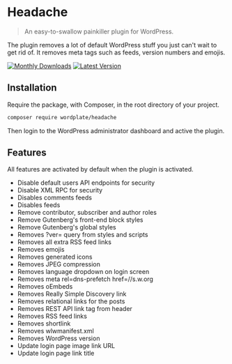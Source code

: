 # Headache

> An easy-to-swallow painkiller plugin for WordPress.

The plugin removes a lot of default WordPress stuff you just can't wait to get rid of. It removes meta tags such as feeds, version numbers and emojis.

[![Monthly Downloads](https://badgen.net/packagist/dm/wordplate/headache)](https://packagist.org/packages/wordplate/headache/stats)
[![Latest Version](https://badgen.net/packagist/v/wordplate/headache)](https://packagist.org/packages/wordplate/headache)

## Installation

Require the package, with Composer, in the root directory of your project.

```sh
composer require wordplate/headache
```

Then login to the WordPress administrator dashboard and active the plugin.

## Features

All features are activated by default when the plugin is activated.

- Disable default users API endpoints for security
- Disable XML RPC for security
- Disables comments feeds
- Disables feeds
- Remove contributor, subscriber and author roles
- Remove Gutenberg's front-end block styles
- Remove Gutenberg's global styles
- Removes ?ver= query from styles and scripts
- Removes all extra RSS feed links
- Removes emojis
- Removes generated icons
- Removes JPEG compression
- Removes language dropdown on login screen
- Removes meta rel=dns-prefetch href=//s.w.org
- Removes oEmbeds
- Removes Really Simple Discovery link
- Removes relational links for the posts
- Removes REST API link tag from header
- Removes RSS feed links
- Removes shortlink
- Removes wlwmanifest.xml
- Removes WordPress version
- Update login page image link URL
- Update login page link title
